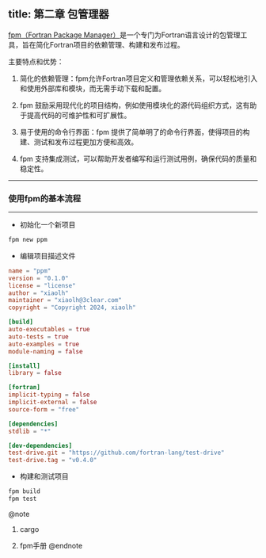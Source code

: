 title: 第二章 包管理器
---

[fpm（Fortran Package Manager）](https://github.com/fortran-lang/fpm)是一个专门为Fortran语言设计的包管理工具，旨在简化Fortran项目的依赖管理、构建和发布过程。

主要特点和优势：

1. 简化的依赖管理：fpm允许Fortran项目定义和管理依赖关系，可以轻松地引入和使用外部库和模块，而无需手动下载和配置。


2. fpm 鼓励采用现代化的项目结构，例如使用模块化的源代码组织方式，这有助于提高代码的可维护性和可扩展性。


3. 易于使用的命令行界面：fpm 提供了简单明了的命令行界面，使得项目的构建、测试和发布过程更加方便和高效。


4. fpm 支持集成测试，可以帮助开发者编写和运行测试用例，确保代码的质量和稳定性。

***

### 使用fpm的基本流程

***

* 初始化一个新项目

```bash
fpm new ppm
```

* 编辑项目描述文件

```toml
name = "ppm"
version = "0.1.0"
license = "license"
author = "xiaolh"
maintainer = "xiaolh@3clear.com"
copyright = "Copyright 2024, xiaolh"

[build]
auto-executables = true
auto-tests = true
auto-examples = true
module-naming = false

[install]
library = false

[fortran]
implicit-typing = false
implicit-external = false
source-form = "free"

[dependencies]
stdlib = "*"

[dev-dependencies]
test-drive.git = "https://github.com/fortran-lang/test-drive"
test-drive.tag = "v0.4.0"
```

* 构建和测试项目

```bash
fpm build
fpm test
```

@note

1. cargo

2. fpm手册
@endnote